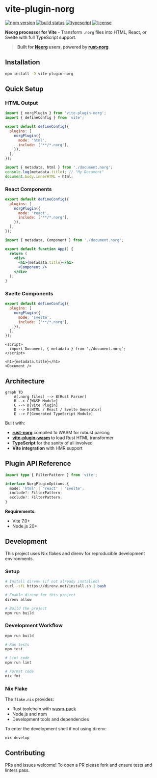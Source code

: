 # vite-plugin-norg

[![npm version](https://img.shields.io/npm/v/vite-plugin-norg.svg)](https://www.npmjs.com/package/vite-plugin-norg)
[![build status](https://img.shields.io/github/actions/workflow/status/bottd/vite-plugin-norg/ci.yml?branch=main)](https://github.com/bottd/vite-plugin-norg/actions)
[![typescript](https://img.shields.io/badge/TypeScript-blue.svg)](https://www.typescriptlang.org/)
[![license](https://img.shields.io/npm/l/vite-plugin-norg.svg)](LICENSE)

**Neorg processor for Vite** - Transform `.norg` files into HTML, React, or Svelte with full TypeScript support.

> **Built for [Neorg](https://github.com/nvim-neorg/neorg) users, powered by [rust-norg](https://github.com/nvim-neorg/rust-norg)**

## Installation

```bash
npm install -D vite-plugin-norg
```

## Quick Setup

### HTML Output

```javascript
import { norgPlugin } from 'vite-plugin-norg';
import { defineConfig } from 'vite';

export default defineConfig({
  plugins: [
    norgPlugin({
      mode: 'html',
      include: ['**/*.norg'],
    }),
  ],
});
```

```javascript
import { metadata, html } from './document.norg';
console.log(metadata.title); // "My Document"
document.body.innerHTML = html;
```

### React Components

```javascript
export default defineConfig({
  plugins: [
    norgPlugin({
      mode: 'react',
      include: ['**/*.norg'],
    }),
  ],
});
```

```jsx
import { metadata, Component } from './document.norg';

export default function App() {
  return (
    <div>
      <h1>{metadata.title}</h1>
      <Component />
    </div>
  );
}
```

### Svelte Components

```javascript
export default defineConfig({
  plugins: [
    norgPlugin({
      mode: 'svelte',
      include: ['**/*.norg'],
    }),
  ],
});
```

```svelte
<script>
  import Document, { metadata } from './document.norg';
</script>

<h1>{metadata.title}</h1>
<Document />
```

## Architecture

```mermaid
graph TD
    A[.norg files] --> B[Rust Parser]
    B --> C[WASM Module]
    C --> D[Vite Plugin]
    D --> E[HTML / React / Svelte Generator]
    E --> F[Generated TypeScript Module]
```

Built with:

- **[rust-norg](https://github.com/nvim-neorg/rust-norg)** compiled to WASM for robust parsing
- **[vite-plugin-wasm](https://github.com/Menci/vite-plugin-wasm)** to load Rust HTML transformer
- **TypeScript** for the sanity of all involved
- **Vite integration** with HMR support

## Plugin API Reference

```typescript
import type { FilterPattern } from 'vite';

interface NorgPluginOptions {
  mode: 'html' | 'react' | 'svelte';
  include?: FilterPattern;
  exclude?: FilterPattern;
}
```

**Requirements:**

- Vite 7.0+
- Node.js 20+

## Development

This project uses Nix flakes and direnv for reproducible development environments.

### Setup

```bash
# Install direnv (if not already installed)
curl -sfL https://direnv.net/install.sh | bash

# Enable direnv for this project
direnv allow

# Build the project
npm run build
```

### Development Workflow

```bash
npm run build

# Run tests
npm test

# Lint code
npm run lint

# Format code
nix fmt
```

### Nix Flake

The `flake.nix` provides:

- Rust toolchain with [wasm-pack](https://github.com/rustwasm/wasm-pack)
- Node.js and npm
- Development tools and dependencies

To enter the development shell if not using direnv:

```bash
nix develop
```

## Contributing

PRs and issues welcome! To open a PR please fork and ensure tests and linters pass.
